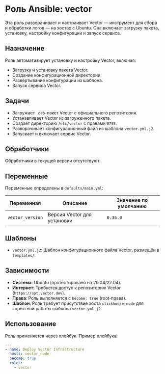 # Роль Ansible: vector

Эта роль разворачивает и настраивает Vector — инструмент для сбора и обработки логов — на хостах с Ubuntu. Она включает загрузку пакета, установку, настройку конфигурации и запуск сервиса.

## Назначение

Роль автоматизирует установку и настройку Vector, включая:
- Загрузку и установку пакета Vector.
- Создание конфигурационной директории.
- Развёртывание конфигурации из шаблона.
- Запуск сервиса Vector.

## Задачи

- Загружает `.deb`-пакет Vector с официального репозитория.
- Устанавливает Vector из загруженного пакета.
- Создаёт директорию `/etc/vector` с правами `0755`.
- Разворачивает конфигурационный файл из шаблона `vector.yml.j2`.
- Запускает и включает сервис Vector.

## Обработчики

Обработчики в текущей версии отсутствуют.

## Переменные

Переменные определены в `defaults/main.yml`:

| Переменная       | Описание                    | Значение по умолчанию |
|------------------|-----------------------------|----------------------|
| `vector_version` | Версия Vector для установки | `0.36.0`             |

## Шаблоны

- `vector.yml.j2`: Шаблон конфигурационного файла Vector, размещён в `templates/`.

## Зависимости

- **Система**: Ubuntu (протестировано на 20.04/22.04).
- **Интернет**: Требуется доступ к репозиторию Vector (`https://apt.vector.dev`).
- **Права**: Роль выполняется с `become: true` (root-права).
- **Шаблон**: Роль требует присутствие хоста `clickhouse_node` для коректной работы шаблона `vector.yml.j2`.

## Использование

Роль применяется через плейбук. Пример плейбука:

```yaml
---
- name: Deploy Vector Infrastructure
  hosts: vector_node
  become: true
  roles:
    - vector
